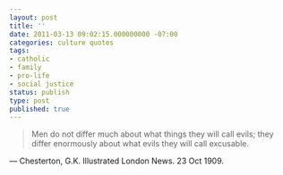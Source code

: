 ```yaml
---
layout: post
title: ''
date: 2011-03-13 09:02:15.000000000 -07:00
categories: culture quotes
tags:
- catholic
- family
- pro-life
- social justice
status: publish
type: post
published: true
---
```

> Men do not differ much about what things they will call evils; they differ enormously about what evils they will call excusable.

&mdash; Chesterton, G.K. Illustrated London News. 23 Oct 1909.
